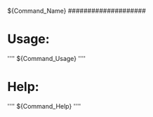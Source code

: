 ${Command_Name}
####################

Usage:
====================
''''
${Command_Usage}
''''

Help:
====================
''''
${Command_Help}
''''
